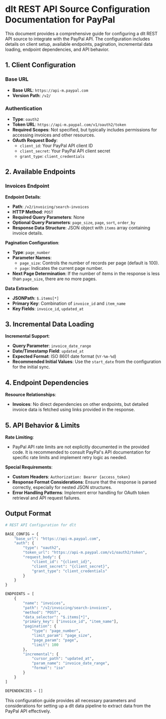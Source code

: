 # dlt REST API Source Configuration Documentation for PayPal

This document provides a comprehensive guide for configuring a dlt REST API source to integrate with the PayPal API. The configuration includes details on client setup, available endpoints, pagination, incremental data loading, endpoint dependencies, and API behavior.

## 1. Client Configuration

### Base URL
- **Base URL**: `https://api-m.paypal.com`
- **Version Path**: `/v2/`

### Authentication
- **Type**: `oauth2`
- **Token URL**: `https://api-m.paypal.com/v1/oauth2/token`
- **Required Scopes**: Not specified, but typically includes permissions for accessing invoices and other resources.
- **OAuth Request Body**:
  - `client_id`: Your PayPal API client ID
  - `client_secret`: Your PayPal API client secret
  - `grant_type`: `client_credentials`

## 2. Available Endpoints

### Invoices Endpoint

**Endpoint Details**:
- **Path**: `/v2/invoicing/search-invoices`
- **HTTP Method**: `POST`
- **Required Query Parameters**: None
- **Optional Query Parameters**: `page_size`, `page`, `sort`, `order_by`
- **Response Data Structure**: JSON object with `items` array containing invoice details.

**Pagination Configuration**:
- **Type**: `page_number`
- **Parameter Names**:
  - `page_size`: Controls the number of records per page (default is 100).
  - `page`: Indicates the current page number.
- **Next Page Determination**: If the number of items in the response is less than `page_size`, there are no more pages.

**Data Extraction**:
- **JSONPath**: `$.items[*]`
- **Primary Key**: Combination of `invoice_id` and `item_name`
- **Key Fields**: `invoice_id`, `updated_at`

## 3. Incremental Data Loading

**Incremental Support**:
- **Query Parameter**: `invoice_date_range`
- **Date/Timestamp Field**: `updated_at`
- **Expected Format**: ISO 8601 date format (`%Y-%m-%d`)
- **Recommended Initial Values**: Use the `start_date` from the configuration for the initial sync.

## 4. Endpoint Dependencies

**Resource Relationships**:
- **Invoices**: No direct dependencies on other endpoints, but detailed invoice data is fetched using links provided in the response.

## 5. API Behavior & Limits

**Rate Limiting**:
- PayPal API rate limits are not explicitly documented in the provided code. It is recommended to consult PayPal's API documentation for specific rate limits and implement retry logic as needed.

**Special Requirements**:
- **Custom Headers**: `Authorization: Bearer {access_token}`
- **Response Format Considerations**: Ensure that the response is parsed correctly, especially for nested JSON structures.
- **Error Handling Patterns**: Implement error handling for OAuth token retrieval and API request failures.

## Output Format

```python
# REST API Configuration for dlt

BASE_CONFIG = {
    "base_url": "https://api-m.paypal.com",
    "auth": {
        "type": "oauth2",
        "token_url": "https://api-m.paypal.com/v1/oauth2/token",
        "request_body": {
            "client_id": "{client_id}",
            "client_secret": "{client_secret}",
            "grant_type": "client_credentials"
        }
    }
}

ENDPOINTS = [
    {
        "name": "invoices",
        "path": "/v2/invoicing/search-invoices",
        "method": "POST",
        "data_selector": "$.items[*]",
        "primary_key": ["invoice_id", "item_name"],
        "pagination": {
            "type": "page_number",
            "limit_param": "page_size",
            "page_param": "page",
            "limit": 100
        },
        "incremental": {
            "cursor_path": "updated_at",
            "param_name": "invoice_date_range",
            "format": "iso"
        }
    }
]

DEPENDENCIES = []
```

This configuration guide provides all necessary parameters and considerations for setting up a dlt data pipeline to extract data from the PayPal API effectively.